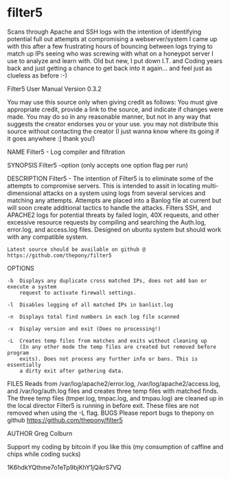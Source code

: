 # filter5
Scans through Apache and SSH logs with the intention of identifying potential full out attempts at compromising a webserver/system
I came up with this after a few frustrating hours of bouncing between logs trying to match up IPs seeing who was screwing
with what on a honeypot server I use to analyze and learn with. Old but new, I put down I.T. and Coding years back and just
getting a chance to get back into it again... and feel just as clueless as before :-)


Filter5 	User Manual Version 0.3.2 


You may use this source only when giving credit as follows:
  You must give appropriate credit, provide a link to the source, and indicate if changes 
were made. You may do so in any reasonable manner, but not in any way that suggests the 
creator endorses you or your use. you may not distribute this source without contacting 
the creator (I just wanna know where its going if it goes anywhere :] thank you!)


NAME
	Filter5 - Log compiler and filtration

SYNOPSIS
	Filter5 -option (only accepts one option flag per run)

DESCRIPTION
	Filter5 - The intention of Filter5 is to eliminate some of the attempts to compromise 
	servers. This is intended to assit in locating multi-dimensional attacks on a system 
	using logs from several services and matching any attempts. Attempts are placed into 
	a Banlog file at current but will soon create additional tactics to handle the attacks.
	Filters SSH, and APACHE2 logs for potential threats by failed login, 40X requests, and 
	other excessive resource requests by compiling and searching the Auth.log, error.log, and 
	access.log files. Designed on ubuntu system but should work with any compatible system.

	Latest source should be available on github @ https://github.com/thepony/filter5

OPTIONS


	-b	Displays any duplicate cross matched IPs, does not add ban or execute a system 
		request to activate firewall settings.

	-l	Disables logging of all matched IPs in banlist.log

	-n	Displays total find numbers in each log file scanned

	-v	Display version and exit (Does no processing!)

	-L	Creates temp files from matches and exits without cleaning up 
		(In any other mode the temp files are created but removed before program 
		exits). Does not process any further info or bans. This is essentially
		a dirty exit after gathering data.

FILES
	Reads from /var/log/apache2/error.log, /var/log/apache2/access.log, and /var/log/auth.log files and 
	creates three temp files with matched finds. The three temp files (tmper.log, tmpac.log, and tmpau.log)
	are cleaned up in the local director Filter5 is running in before exit. These files are not removed
	when using the -L flag.
BUGS
	Please report bugs to thepony on github https://github.com/thepony/filter5

AUTHOR
	Greg Colburn
	
Support my coding by bitcoin if you like this
(my consumption of caffine and chips while coding sucks)

1K6hdkYQthme7o1eTp9bjKhY1jQikrS7VQ
